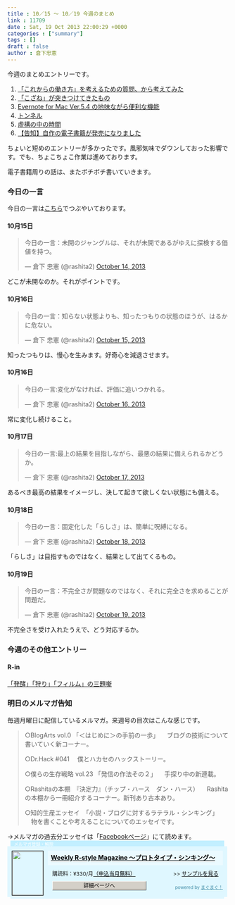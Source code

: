 ```yaml
---
title : 10／15 〜 10／19 今週のまとめ
link : 11709
date : Sat, 19 Oct 2013 22:00:29 +0000
categories : ["summary"]
tags : []
draft : false
author : 倉下忠憲
---
```


今週のまとめエントリーです。
 
<ol>
<li><a href="https://rashita.net/blog/?p=11665" target="_blank">「これからの働き方」を考えるための質問、から考えてみた</a></li>
<li><a href="https://rashita.net/blog/?p=11673" target="_blank">「こざね」が突きつけてきたもの</a></li>
<li><a href="https://rashita.net/blog/?p=11677" target="_blank">Evernote for Mac Ver.5.4 の地味ながら便利な機能</a></li>
<li><a href="https://rashita.net/blog/?p=11690" target="_blank">トンネル</a></li>
<li><a href="https://rashita.net/blog/?p=11698" target="_blank">虚構の中の時間</a></li>
<li><a href="https://rashita.net/blog/?p=11703" target="_blank">【告知】自作の電子書籍が発売になりました</a></li>
</ol>

ちょいと短めのエントリーが多かったです。風邪気味でダウンしておった影響です。でも、ちょこちょこ作業は進めております。

電子書籍周りの話は、またボチボチ書いていきます。

<h3>今日の一言</h3>
今日の一言は<a href="http://twitter.com/rashita2 ">こちら</a>でつぶやいております。

<h4>10月15日</h4>
<blockquote class="twitter-tweet"><p>今日の一言：未開のジャングルは、それが未開であるがゆえに探検する価値を持つ。</p>&mdash; 倉下 忠憲 (@rashita2) <a href="https://twitter.com/rashita2/statuses/389744478438715392">October 14, 2013</a></blockquote>
<script async src="//platform.twitter.com/widgets.js" charset="utf-8"></script>

どこが未開なのか。それがポイントです。

<h4>10月16日</h4>
<blockquote class="twitter-tweet"><p>今日の一言：知らない状態よりも、知ったつもりの状態のほうが、はるかに危ない。</p>&mdash; 倉下 忠憲 (@rashita2) <a href="https://twitter.com/rashita2/statuses/390104539065380865">October 15, 2013</a></blockquote>
<script async src="//platform.twitter.com/widgets.js" charset="utf-8"></script>

知ったつもりは、慢心を生みます。好奇心を減退させます。

<h4>10月16日</h4>
<blockquote class="twitter-tweet"><p>今日の一言:変化がなければ、評価に追いつかれる。</p>&mdash; 倉下 忠憲 (@rashita2) <a href="https://twitter.com/rashita2/statuses/390456904872259584">October 16, 2013</a></blockquote>
<script async src="//platform.twitter.com/widgets.js" charset="utf-8"></script>

常に変化し続けること。

<h4>10月17日</h4>
<blockquote class="twitter-tweet"><p>今日の一言:最上の結果を目指しながら、最悪の結果に備えられるかどうか。</p>&mdash; 倉下 忠憲 (@rashita2) <a href="https://twitter.com/rashita2/statuses/390840767088197632">October 17, 2013</a></blockquote>
<script async src="//platform.twitter.com/widgets.js" charset="utf-8"></script>

あるべき最高の結果をイメージし、決して起きて欲しくない状態にも備える。

<h4>10月18日</h4>
<blockquote class="twitter-tweet"><p>今日の一言：固定化した「らしさ」は、簡単に呪縛になる。</p>&mdash; 倉下 忠憲 (@rashita2) <a href="https://twitter.com/rashita2/statuses/391186292693692416">October 18, 2013</a></blockquote>
<script async src="//platform.twitter.com/widgets.js" charset="utf-8"></script>

「らしさ」は目指すものではなく、結果として出てくるもの。

<h4>10月19日</h4>
<blockquote class="twitter-tweet"><p>今日の一言：不完全さが問題なのではなく、それに完全さを求めることが問題だ。</p>&mdash; 倉下 忠憲 (@rashita2) <a href="https://twitter.com/rashita2/statuses/391490489490235393">October 19, 2013</a></blockquote>
<script async src="//platform.twitter.com/widgets.js" charset="utf-8"></script>

不完全さを受け入れたうえで、どう対応するか。

<h3>今週のその他エントリー</h3>
<H4>R-in</H4>
<a href="http://rashita.postach.io/fa-xiao-shou-ri-huirumu-nosan-ti-sin" target="_blank">「発酵」「狩り」「フィルム」の三題噺</a>

<h3>明日のメルマガ告知</h3>
毎週月曜日に配信しているメルマガ。来週号の目次はこんな感じです。
<blockquote>
○BlogArts vol.0 「＜はじめに＞の手前の一歩」
　ブログの技術について書いていく新コーナー。

○Dr.Hack #041
　僕とハカセのハックストーリー。

○僕らの生存戦略 vol.23 「発信の作法その２」
　手探り中の新連載。

○Rashitaの本棚　『決定力』（チップ・ハース　ダン・ハース）
　Rashitaの本棚から一冊紹介するコーナー。新刊あり古本あり。

○知的生産エッセイ　「小説・ブログに対するラテラル・シンキング」
　物を書くことや考えることについてのエッセイです。
</blockquote>
→メルマガの過去分エッセイは「<a href="http://www.facebook.com/home.php#!/rashitaportal">Facebookページ</a>」にて読めます。

<div style="width:500px;margin-bottom:20px;">
<div style="height:13px;background:url(http://img.mag2.com/mag2/common/publ/pub-form/wide_b_left_top.gif) no-repeat left top;"><div style="height:13px;background:url(http://img.mag2.com/mag2/common/publ/pub-form/wide_b_right_top.gif) no-repeat right top;"><div style="margin:0 7px;padding-left:8px; height:13px; color:#fff; background:#c2efff url(http://img.mag2.com/mag2/common/publ/pub-form/wide_b_tit.gif) no-repeat left top; font-size:10px;">メルマガ登録・解除</div></div></div>
<div style="padding:10px 0;background:#dff7ff url(http://img.mag2.com/mag2/common/publ/pub-form/wide_b_bg.gif) repeat-x;font-size:12px;"><a href="http://www.mag2.com/m/0001185133.html" style="border:none;"><img src="http://www.mag2.com/images/MagazineCover/0001185133c.gif" width="70" height="100" style="margin:0 10px; position:absolute; border:#000 1px solid;" /></a>
<div style="margin:0 10px 0 92px; position:relative; height:95px;">
<div style="padding:8px 7px; background-color: #ebfaff; font-weight:bold; font-size:14px; line-height:1.2;"><a href="http://www.mag2.com/m/0001185133.html" style="color:#000;">Weekly R-style Magazine ～プロトタイプ・シンキング～ </a></div>
<div style="padding:10px 0 0 10px;">購読料：&yen;330/月<a href="http://www.mag2.com/read/charge.html" style="color:#000;">（申込当月無料）</a><span style="position:absolute; right:10px;">&gt;&gt;&nbsp;<a href="http://www.mag2.com/sample/0001185133.html" target="_blank" style="color:#000;">サンプルを見る</a></span></div><div style="margin:10px 0 0 10px; height:20px;position:relative;"><a href="http://www.mag2.com/m/0001185133.html" style="color:#000;text-decoration:none;"><span style="padding:2px 70px;border:#404040 1px solid;border-top-color:#fff;border-left-color:#fff;background-color:#d4d0c8;text-align:center;">詳細ページへ</span></a><span style="position:absolute; right:0; bottom:0; color:#3f8ba5; font-size:10px;">powered by <a href="http://www.mag2.com/" target="_blank" style="color:#3f8ba5;">まぐまぐ！</a></span></div></div>
</div>
<div style="height:4px;background:url(http://img.mag2.com/mag2/common/publ/pub-form/wide_b_left_bot.gif) no-repeat left top;"><div style="background:url(http://img.mag2.com/mag2/common/publ/pub-form/wide_b_right_bot.gif) no-repeat right top;"><div style="margin:0 7px;padding-left:8px; height:4px; background-color:#dff7ff; font-size:1px;">&nbsp;</div></div></div>
</div>